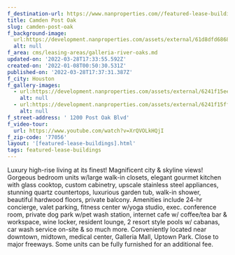 ```yaml
---
f_destination-url: https://www.nanproperties.com//featured-lease-buildings/camden-post-oak
title: Camden Post Oak
slug: camden-post-oak
f_background-image:
  url:https://development.nanproperties.com/assets/external/61d8dfd68685b788280b0455_ak3_5935-hdr.jpeg
  alt: null
f_area: cms/leasing-areas/galleria-river-oaks.md
updated-on: '2022-03-28T17:33:55.592Z'
created-on: '2022-01-08T00:50:30.531Z'
published-on: '2022-03-28T17:37:31.387Z'
f_city: Houston
f_gallery-images:
  - url:https://development.nanproperties.com/assets/external/6241f15ee2e397136bee5935_content_ak3_5980-hdr.jpeg
    alt: null
  - url:https://development.nanproperties.com/assets/external/6241f15ffa5c64550991ff91_ak3_6010-hdr.jpeg
    alt: null
f_street-address: ' 1200 Post Oak Blvd'
f_video-tour:
  url: https://www.youtube.com/watch?v=XrQVOLkHQjI
f_zip-code: '77056'
layout: '[featured-lease-buildings].html'
tags: featured-lease-buildings
---
```


Luxury high-rise living at its finest! Magnificent city & skyline views! Gorgeous bedroom units w/large walk-in closets, elegant gourmet kitchen with glass cooktop, custom cabinetry, upscale stainless steel appliances, stunning quartz countertops, luxurious garden tub, walk-in shower, beautiful hardwood floors, private balcony. Amenities include 24-hr concierge, valet parking, fitness center w/yoga studio, exec. conference room, private dog park w/pet wash station, internet cafe w/ coffee/tea bar & workspace, wine locker, resident lounge, 2 resort style pools w/ cabanas, car wash service on-site & so much more. Conveniently located near downtown, midtown, medical center, Galleria Mall, Uptown Park. Close to major freeways. Some units can be fully furnished for an additional fee.
